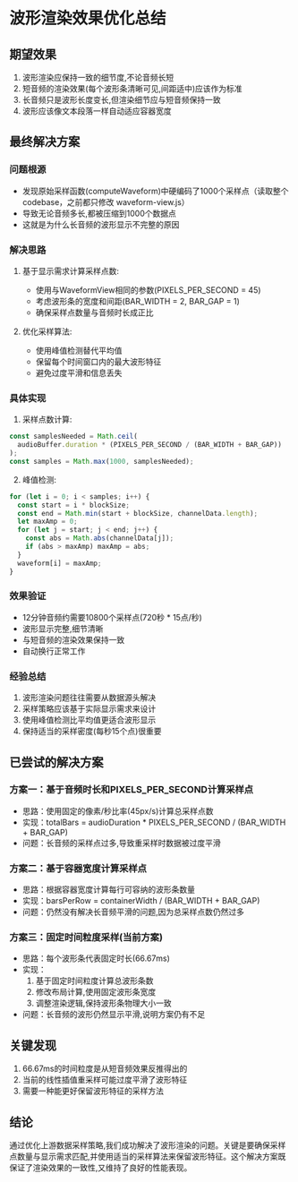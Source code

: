 # 波形渲染效果优化总结

## 期望效果
1. 波形渲染应保持一致的细节度,不论音频长短
2. 短音频的渲染效果(每个波形条清晰可见,间距适中)应该作为标准
3. 长音频只是波形长度变长,但渲染细节应与短音频保持一致
4. 波形应该像文本段落一样自动适应容器宽度

## 最终解决方案

### 问题根源
- 发现原始采样函数(computeWaveform)中硬编码了1000个采样点（读取整个 codebase，之前都只修改 waveform-view.js）
- 导致无论音频多长,都被压缩到1000个数据点
- 这就是为什么长音频的波形显示不完整的原因

### 解决思路
1. 基于显示需求计算采样点数:
   - 使用与WaveformView相同的参数(PIXELS_PER_SECOND = 45)
   - 考虑波形条的宽度和间距(BAR_WIDTH = 2, BAR_GAP = 1)
   - 确保采样点数量与音频时长成正比

2. 优化采样算法:
   - 使用峰值检测替代平均值
   - 保留每个时间窗口内的最大波形特征
   - 避免过度平滑和信息丢失

### 具体实现
1. 采样点数计算:
```javascript
const samplesNeeded = Math.ceil(
  audioBuffer.duration * (PIXELS_PER_SECOND / (BAR_WIDTH + BAR_GAP))
);
const samples = Math.max(1000, samplesNeeded);
```

2. 峰值检测:
```javascript
for (let i = 0; i < samples; i++) {
  const start = i * blockSize;
  const end = Math.min(start + blockSize, channelData.length);
  let maxAmp = 0;
  for (let j = start; j < end; j++) {
    const abs = Math.abs(channelData[j]);
    if (abs > maxAmp) maxAmp = abs;
  }
  waveform[i] = maxAmp;
}
```

### 效果验证
- 12分钟音频约需要10800个采样点(720秒 * 15点/秒)
- 波形显示完整,细节清晰
- 与短音频的渲染效果保持一致
- 自动换行正常工作

### 经验总结
1. 波形渲染问题往往需要从数据源头解决
2. 采样策略应该基于实际显示需求来设计
3. 使用峰值检测比平均值更适合波形显示
4. 保持适当的采样密度(每秒15个点)很重要

## 已尝试的解决方案

### 方案一：基于音频时长和PIXELS_PER_SECOND计算采样点
- 思路：使用固定的像素/秒比率(45px/s)计算总采样点数
- 实现：totalBars = audioDuration * PIXELS_PER_SECOND / (BAR_WIDTH + BAR_GAP)
- 问题：长音频的采样点过多,导致重采样时数据被过度平滑

### 方案二：基于容器宽度计算采样点
- 思路：根据容器宽度计算每行可容纳的波形条数量
- 实现：barsPerRow = containerWidth / (BAR_WIDTH + BAR_GAP)
- 问题：仍然没有解决长音频平滑的问题,因为总采样点数仍然过多

### 方案三：固定时间粒度采样(当前方案)
- 思路：每个波形条代表固定时长(66.67ms)
- 实现：
  1. 基于固定时间粒度计算总波形条数
  2. 修改布局计算,使用固定波形条宽度
  3. 调整渲染逻辑,保持波形条物理大小一致
- 问题：长音频的波形仍然显示平滑,说明方案仍有不足

## 关键发现
1. 66.67ms的时间粒度是从短音频效果反推得出的
2. 当前的线性插值重采样可能过度平滑了波形特征
3. 需要一种能更好保留波形特征的采样方法

## 结论
通过优化上游数据采样策略,我们成功解决了波形渲染的问题。关键是要确保采样点数量与显示需求匹配,并使用适当的采样算法来保留波形特征。这个解决方案既保证了渲染效果的一致性,又维持了良好的性能表现。
